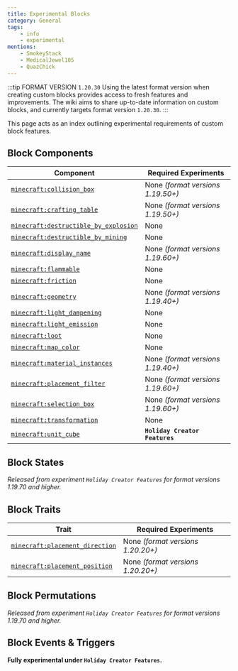 ```yaml
---
title: Experimental Blocks
category: General
tags:
    - info
    - experimental
mentions:
    - SmokeyStack
    - MedicalJewel105
    - QuazChick
---
```


:::tip FORMAT VERSION `1.20.30`
Using the latest format version when creating custom blocks provides access to fresh features and improvements. The wiki aims to share up-to-date information on custom blocks, and currently targets format version `1.20.30`.
:::

This page acts as an index outlining experimental requirements of custom block features.

## Block Components

| Component                                                                                   | Required Experiments              |
| ------------------------------------------------------------------------------------------- | --------------------------------- |
| [`minecraft:collision_box`](/blocks/block-components#collision-box)                         | None _(format versions 1.19.50+)_ |
| [`minecraft:crafting_table`](/blocks/block-components#crafting-table)                       | None _(format versions 1.19.50+)_ |
| [`minecraft:destructible_by_explosion`](/blocks/block-components#destructible-by-explosion) | None                              |
| [`minecraft:destructible_by_mining`](/blocks/block-components#destructible-by-mining)       | None                              |
| [`minecraft:display_name`](/blocks/block-components#display-name)                           | None _(format versions 1.19.60+)_ |
| [`minecraft:flammable`](/blocks/block-components#flammable)                                 | None                              |
| [`minecraft:friction`](/blocks/block-components#friction)                                   | None                              |
| [`minecraft:geometry`](/blocks/block-components#geometry)                                   | None _(format versions 1.19.40+)_ |
| [`minecraft:light_dampening`](/blocks/block-components#light-dampening)                     | None                              |
| [`minecraft:light_emission`](/blocks/block-components#light-emission)                       | None                              |
| [`minecraft:loot`](/blocks/block-components#loot)                                           | None                              |
| [`minecraft:map_color`](/blocks/block-components#map-color)                                 | None                              |
| [`minecraft:material_instances`](/blocks/block-components#material-instances)               | None _(format versions 1.19.40+)_ |
| [`minecraft:placement_filter`](/blocks/block-components#placement-filter)                   | None _(format versions 1.19.60+)_ |
| [`minecraft:selection_box`](/blocks/block-components#selection-box)                         | None _(format versions 1.19.60+)_ |
| [`minecraft:transformation`](/blocks/block-components#transformation)                       | None                              |
| [`minecraft:unit_cube`](/blocks/block-components#unit-cube)                                 | **`Holiday Creator Features`**    |

## Block States

_Released from experiment `Holiday Creator Features` for format versions 1.19.70 and higher._

## Block Traits

| Trait                                                                           | Required Experiments              |
| ------------------------------------------------------------------------------- | --------------------------------- |
| [`minecraft:placement_direction`](/blocks/block-components#placement-direction) | None _(format versions 1.20.20+)_ |
| [`minecraft:placement_position`](/blocks/block-components#placement-position)   | None _(format versions 1.20.20+)_ |

## Block Permutations

_Released from experiment `Holiday Creator Features` for format versions 1.19.70 and higher._

## Block Events & Triggers

**Fully experimental under `Holiday Creator Features`.**
